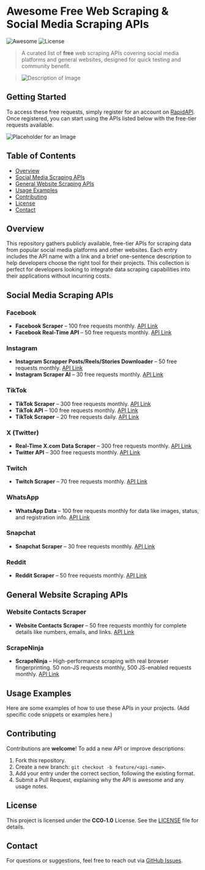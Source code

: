 # Awesome Free Web Scraping & Social Media Scraping APIs

![Awesome](https://img.shields.io/badge/Awesome-Yes-brightgreen) ![License](https://img.shields.io/badge/License-CC0--1.0-blue)

> A curated list of **free** web scraping APIs covering social media platforms and general websites, designed for quick testing and community benefit.

> ![Description of Image](https://cheq.ai/wp-content/uploads/2022/05/hero-web-scraping.png)

## Getting Started
To access these free requests, simply register for an account on [RapidAPI](https://rapidapi.com/). Once registered, you can start using the APIs listed below with the free-tier requests available.

![Placeholder for an Image](https://via.placeholder.com/800x400)

## Table of Contents
- [Overview](#overview)
- [Social Media Scraping APIs](#social-media-scraping-apis)
- [General Website Scraping APIs](#general-website-scraping-apis)
- [Usage Examples](#usage-examples)
- [Contributing](#contributing)
- [License](#license)
- [Contact](#contact)

## Overview
This repository gathers publicly available, free-tier APIs for scraping data from popular social media platforms and other websites. Each entry includes the API name with a link and a brief one-sentence description to help developers choose the right tool for their projects. This collection is perfect for developers looking to integrate data scraping capabilities into their applications without incurring costs.

## Social Media Scraping APIs

### Facebook
- **Facebook Scraper** – 100 free requests monthly. [API Link](https://rapidapi.com/krasnoludkolo/api/facebook-scraper3)
- **Facebook Real-Time API** – 50 free requests monthly. [API Link](https://rapidapi.com/realtimeapi-realtimeapi-default/api/facebook-realtimeapi)

### Instagram
- **Instagram Scrapper Posts/Reels/Stories Downloader** – 50 free requests monthly. [API Link](https://rapidapi.com/SocialScrapper/api/instagram-scrapper-posts-reels-stories-downloader/pricing)
- **Instagram Scraper AI** – 30 free requests monthly. [API Link](https://rapidapi.com/imwhodifferent/api/instagram-scraper-ai1)

### TikTok
- **TikTok Scraper** – 300 free requests monthly. [API Link](https://rapidapi.com/tikwm-tikwm-default/api/tiktok-scraper7/pricing)
- **TikTok API** – 100 free requests monthly. [API Link](https://rapidapi.com/Lundehund/api/tiktok-api23)
- **TikTok Scraper** – 20 free requests daily. [API Link](https://rapidapi.com/JoTucker/api/tiktok-scraper2)

### X (Twitter)
- **Real-Time X.com Data Scraper** – 300 free requests monthly. [API Link](https://rapidapi.com/realtimedata/api/real-time-x-com-data-scraper/pricing)
- **Twitter API** – 300 free requests monthly. [API Link](https://rapidapi.com/sociallab-sociallab-default/api/twitter283)

### Twitch
- **Twitch Scraper** – 70 free requests monthly. [API Link](https://rapidapi.com/premium-apis-oanor/api/twitch-scraper2)

### WhatsApp
- **WhatsApp Data** – 100 free requests monthly for data like images, status, and registration info. [API Link](https://rapidapi.com/inutil-inutil-default/api/whatsapp-data)

### Snapchat
- **Snapchat Scraper** – 30 free requests monthly. [API Link](https://rapidapi.com/socialminer/api/snapchat3/pricing)

### Reddit
- **Reddit Scraper** – 50 free requests monthly. [API Link](https://rapidapi.com/socialminer/api/reddit34)

## General Website Scraping APIs

### Website Contacts Scraper
- **Website Contacts Scraper** – 50 free requests monthly for complete details like numbers, emails, and links. [API Link](https://rapidapi.com/letscrape-6bRBa3QguO5/api/website-contacts-scraper)

### ScrapeNinja
- **ScrapeNinja** – High-performance scraping with real browser fingerprinting. 50 non-JS requests monthly, 500 JS-enabled requests monthly. [API Link](https://rapidapi.com/restyler/api/scrapeninja)

## Usage Examples
Here are some examples of how to use these APIs in your projects. (Add specific code snippets or examples here.)

## Contributing
Contributions are **welcome**! To add a new API or improve descriptions:
1. Fork this repository.
2. Create a new branch: `git checkout -b feature/<api-name>`.
3. Add your entry under the correct section, following the existing format.
4. Submit a Pull Request, explaining why the API is awesome and any usage notes.

## License
This project is licensed under the **CC0‑1.0** License. See the [LICENSE](LICENSE) file for details.

## Contact
For questions or suggestions, feel free to reach out via [GitHub Issues](https://github.com/hamodywe/awesome-scrape-free-apis/issues).
